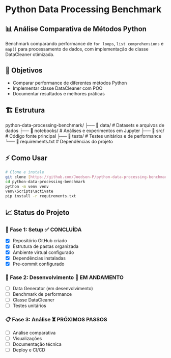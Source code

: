 # Python Data Processing Benchmark

## 📊 Análise Comparativa de Métodos Python

Benchmark comparando performance de `for loops`, `list comprehensions` e `map()` para processamento de dados, com implementação de classe DataCleaner otimizada.

## 🎯 Objetivos

- Comparar performance de diferentes métodos Python
- Implementar classe DataCleaner com POO
- Documentar resultados e melhores práticas

## 🏗️ Estrutura
python-data-processing-benchmark/
├── 📂 data/                 # Datasets e arquivos de dados
├── 📂 notebooks/            # Análises e experimentos em Jupyter
├── 📂 src/                  # Código fonte principal
├── 📂 tests/                # Testes unitários e de performance
└── 📄 requirements.txt      # Dependências do projeto


## ⚡ Como Usar

```bash
# Clone e instale
git clone [https://github.com/Joedson-P/python-data-processing-benchmark.git]
cd python-data-processing-benchmark
python -m venv venv
venv\Scripts\activate
pip install -r requirements.txt
```

## 📈 Status do Projeto

### 🎯 Fase 1: Setup ✅ **CONCLUÍDA**
- [x] Repositório GitHub criado
- [x] Estrutura de pastas organizada
- [x] Ambiente virtual configurado
- [x] Dependências instaladas
- [x] Pre-commit configurado

### 🔄 Fase 2: Desenvolvimento 🔄 **EM ANDAMENTO**
- [ ] Data Generator (em desenvolvimento)
- [ ] Benchmark de performance
- [ ] Classe DataCleaner
- [ ] Testes unitários

### 📋 Fase 3: Análise ⏳ **PRÓXIMOS PASSOS**
- [ ] Análise comparativa
- [ ] Visualizações
- [ ] Documentação técnica
- [ ] Deploy e CI/CD